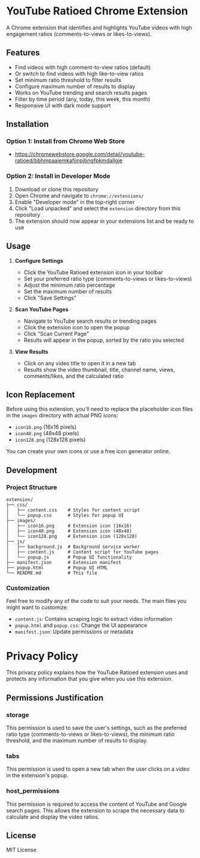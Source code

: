 # YouTube Ratioed Chrome Extension

A Chrome extension that identifies and highlights YouTube videos with high engagement ratios (comments-to-views or likes-to-views).

## Features

- Find videos with high comment-to-view ratios (default)
- Or switch to find videos with high like-to-view ratios
- Set minimum ratio threshold to filter results
- Configure maximum number of results to display
- Works on YouTube trending and search results pages
- Filter by time period (any, today, this week, this month)
- Responsive UI with dark mode support

## Installation

### Option 1: Install from Chrome Web Store

- https://chromewebstore.google.com/detail/youtube-ratioed/bbhmpaaiemkafjinpjbngfpkmdallgje

### Option 2: Install in Developer Mode

1. Download or clone this repository
2. Open Chrome and navigate to `chrome://extensions/`
3. Enable "Developer mode" in the top-right corner
4. Click "Load unpacked" and select the `extension` directory from this repository
5. The extension should now appear in your extensions list and be ready to use

## Usage

1. **Configure Settings**
   - Click the YouTube Ratioed extension icon in your toolbar
   - Set your preferred ratio type (comments-to-views or likes-to-views)
   - Adjust the minimum ratio percentage
   - Set the maximum number of results
   - Click "Save Settings"

2. **Scan YouTube Pages**
   - Navigate to YouTube search results or trending pages
   - Click the extension icon to open the popup
   - Click "Scan Current Page"
   - Results will appear in the popup, sorted by the ratio you selected

3. **View Results**
   - Click on any video title to open it in a new tab
   - Results show the video thumbnail, title, channel name, views, comments/likes, and the calculated ratio

## Icon Replacement

Before using this extension, you'll need to replace the placeholder icon files in the `images` directory with actual PNG icons:

- `icon16.png` (16x16 pixels)
- `icon48.png` (48x48 pixels)
- `icon128.png` (128x128 pixels)

You can create your own icons or use a free icon generator online.

## Development

### Project Structure

```
extension/
├── css/
│   ├── content.css    # Styles for content script
│   └── popup.css      # Styles for popup UI
├── images/
│   ├── icon16.png     # Extension icon (16x16)
│   ├── icon48.png     # Extension icon (48x48)
│   └── icon128.png    # Extension icon (128x128)
├── js/
│   ├── background.js  # Background service worker
│   ├── content.js     # Content script for YouTube pages
│   └── popup.js       # Popup UI functionality
├── manifest.json      # Extension manifest
├── popup.html         # Popup UI HTML
└── README.md          # This file
```

### Customization

Feel free to modify any of the code to suit your needs. The main files you might want to customize:

- `content.js`: Contains scraping logic to extract video information
- `popup.html` and `popup.css`: Change the UI appearance
- `manifest.json`: Update permissions or metadata

# Privacy Policy

This privacy policy explains how the YouTube Ratioed extension uses and protects any information that you give when you use this extension.

## Permissions Justification

### storage

This permission is used to save the user's settings, such as the preferred ratio type (comments-to-views or likes-to-views), the minimum ratio threshold, and the maximum number of results to display.

### tabs

This permission is used to open a new tab when the user clicks on a video in the extension's popup.

### host_permissions

This permission is required to access the content of YouTube and Google search pages. This allows the extension to scrape the necessary data to calculate and display the video ratios.

## License

MIT License 
